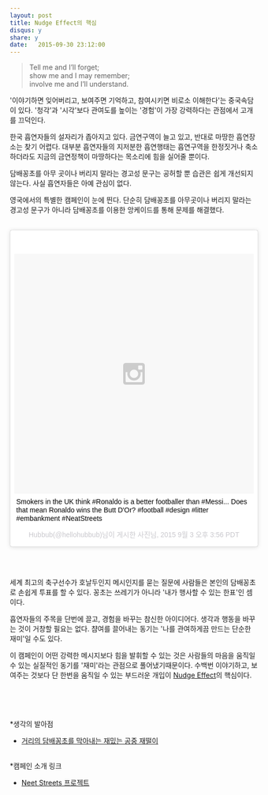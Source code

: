```yaml
---
layout: post
title: Nudge Effect의 핵심
disqus: y
share: y
date:   2015-09-30 23:12:00
---
```

>Tell me and I’ll forget; </br>
show me and I may remember; </br>
involve me and I’ll understand.

'이야기하면 잊어버리고, 보여주면 기억하고, 참여시키면 비로소 이해한다'는 중국속담이 있다. '청각'과 '시각'보다 관여도를 높이는 '경험'이 가장 강력하다는 관점에서 고개를 끄덕인다.

한국 흡연자들의 설자리가 좁아지고 있다. 금연구역이 늘고 있고, 반대로 마땅한 흡연장소는 찾기 어렵다. 대부분 흡연자들의 지저분한 흡연행태는 흡연구역을 한정짓거나 축소하더라도 지금의 금연정책이 마땅하다는 목소리에 힘을 실어줄 뿐이다. 

담배꽁초를 아무 곳이나 버리지 말라는 경고성 문구는 공허할 뿐 습관은 쉽게 개선되지 않는다. 사실 흡연자들은 아예 관심이 없다.

영국에서의 특별한 캠페인이 눈에 띈다. 단순히 담배꽁초를 아무곳이나 버리지 말라는 경고성 문구가 아니라 담배꽁초를 이용한 앙케이드를 통해 문제를 해결했다. 

</br>

<blockquote class="instagram-media" data-instgrm-captioned data-instgrm-version="5" style=" background:#FFF; border:0; border-radius:3px; box-shadow:0 0 1px 0 rgba(0,0,0,0.5),0 1px 10px 0 rgba(0,0,0,0.15); margin: 1px; max-width:658px; padding:0; width:99.375%; width:-webkit-calc(100% - 2px); width:calc(100% - 2px);"><div style="padding:8px;"> <div style=" background:#F8F8F8; line-height:0; margin-top:40px; padding:50.0% 0; text-align:center; width:100%;"> <div style=" background:url(data:image/png;base64,iVBORw0KGgoAAAANSUhEUgAAACwAAAAsCAMAAAApWqozAAAAGFBMVEUiIiI9PT0eHh4gIB4hIBkcHBwcHBwcHBydr+JQAAAACHRSTlMABA4YHyQsM5jtaMwAAADfSURBVDjL7ZVBEgMhCAQBAf//42xcNbpAqakcM0ftUmFAAIBE81IqBJdS3lS6zs3bIpB9WED3YYXFPmHRfT8sgyrCP1x8uEUxLMzNWElFOYCV6mHWWwMzdPEKHlhLw7NWJqkHc4uIZphavDzA2JPzUDsBZziNae2S6owH8xPmX8G7zzgKEOPUoYHvGz1TBCxMkd3kwNVbU0gKHkx+iZILf77IofhrY1nYFnB/lQPb79drWOyJVa/DAvg9B/rLB4cC+Nqgdz/TvBbBnr6GBReqn/nRmDgaQEej7WhonozjF+Y2I/fZou/qAAAAAElFTkSuQmCC); display:block; height:44px; margin:0 auto -44px; position:relative; top:-22px; width:44px;"></div></div> <p style=" margin:8px 0 0 0; padding:0 4px;"> <a href="https://instagram.com/p/7L51CaycbA/" style=" color:#000; font-family:Arial,sans-serif; font-size:14px; font-style:normal; font-weight:normal; line-height:17px; text-decoration:none; word-wrap:break-word;" target="_blank">Smokers in the UK think #Ronaldo is a better footballer than #Messi... Does that mean Ronaldo wins the Butt D&#39;Or? #football #design #litter #embankment #NeatStreets</a></p> <p style=" color:#c9c8cd; font-family:Arial,sans-serif; font-size:14px; line-height:17px; margin-bottom:0; margin-top:8px; overflow:hidden; padding:8px 0 7px; text-align:center; text-overflow:ellipsis; white-space:nowrap;">Hubbub(@hellohubbub)님이 게시한 사진님, <time style=" font-family:Arial,sans-serif; font-size:14px; line-height:17px;" datetime="2015-09-03T22:56:14+00:00">2015  9월 3 오후 3:56 PDT</time></p></div></blockquote>
<script async defer src="//platform.instagram.com/en_US/embeds.js"></script>

</br></br>

세계 최고의 축구선수가 호날두인지 메시인지를 묻는 질문에 사람들은 본인의 담배꽁초로 손쉽게 투표를 할 수 있다. 꽁초는 쓰레기가 아니라 '내가 행사할 수 있는 한표'인 셈이다. 

흡연자들의 주목을 단번에 끌고, 경험을 바꾸는 참신한 아이디어다. 생각과 행동을 바꾸는 것이 거창할 필요는 없다. 챰여를 끌어내는 동기는 '나를 관여하게끔 만드는 단순한 재미'일 수도 있다. 

이 캠페인이 어떤 강력한 메시지보다 힘을 발휘할 수 있는 것은 사람들의 마음을 움직일 수 있는 실질적인 동기를 '재미'라는 관점으로 풀어냈기때문이다. 수백번 이야기하고, 보여주는 것보다 단 한번을 움직일 수 있는 부드러운 개입이 [Nudge Effect](http://terms.naver.com/entry.nhn?docId=929664&cid=43667&categoryId=43667)의 핵심이다. 

</br></br></br>

*생각의 발아점 </br>
- [거리의 담배꽁초를 막아내는 재밌는 공중 재떨이](http://www.huffingtonpost.kr/2015/09/07/story_n_8097952.html)
</br></br>

*캠페인 소개 링크</br>
- [Neet Streets 프로젝트](https://www.hubbub.org.uk/neat-streets)